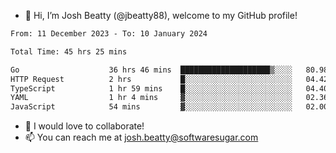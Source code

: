 - 👋 Hi, I’m Josh Beatty (@jbeatty88), welcome to my GitHub profile!

<!--START_SECTION:waka-->

```txt
From: 11 December 2023 - To: 10 January 2024

Total Time: 45 hrs 25 mins

Go                    36 hrs 46 mins  ████████████████████▒░░░░   80.98 %
HTTP Request          2 hrs           █░░░░░░░░░░░░░░░░░░░░░░░░   04.42 %
TypeScript            1 hr 59 mins    █░░░░░░░░░░░░░░░░░░░░░░░░   04.40 %
YAML                  1 hr 4 mins     ▓░░░░░░░░░░░░░░░░░░░░░░░░   02.36 %
JavaScript            54 mins         ▓░░░░░░░░░░░░░░░░░░░░░░░░   02.00 %
```

<!--END_SECTION:waka-->

- 💞️ I would love to collaborate!
- 📫 You can reach me at josh.beatty@softwaresugar.com

<!---
jbeatty88/jbeatty88 is a ✨ special ✨ repository because its `README.md` (this file) appears on your GitHub profile.
You can click the Preview link to take a look at your changes.
--->
